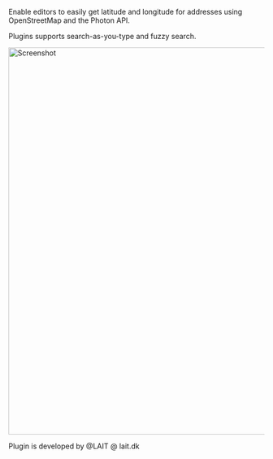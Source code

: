 Enable editors to easily get latitude and longitude for addresses using OpenStreetMap and the Photon API.

Plugins supports search-as-you-type and fuzzy search.

<img width="761" alt="Screenshot" src="https://github.com/user-attachments/assets/4eb20869-6c53-4440-a65b-497d8675561d" />

Plugin is developed by @LAIT @ lait.dk
